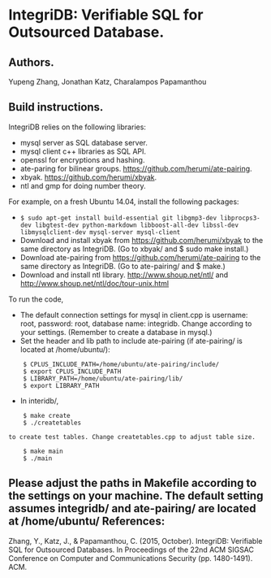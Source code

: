 IntegriDB: Verifiable SQL for Outsourced Database.
====================================================
Authors.
----------------------------------------------------
Yupeng Zhang, Jonathan Katz, Charalampos Papamanthou

Build instructions.
----------------------------------------------------
IntegriDB relies on the following libraries:
- mysql server as SQL database server.
- mysql client c++ libraries as SQL API.
- openssl for encryptions and hashing.
- ate-paring for bilinear groups. https://github.com/herumi/ate-pairing.
- xbyak. https://github.com/herumi/xbyak.
- ntl and gmp for doing number theory.

For example, on a fresh Ubuntu 14.04, install the following packages:
- ```$ sudo apt-get install build-essential git libgmp3-dev libprocps3-dev libgtest-dev python-markdown libboost-all-dev libssl-dev libmysqlclient-dev mysql-server mysql-client```
- Download and install xbyak from https://github.com/herumi/xbyak to the same directory as IntegriDB. (Go to xbyak/ and $ sudo make install.)
- Download ate-pairing from https://github.com/herumi/ate-pairing to the same directory as IntegriDB. (Go to ate-pairing/ and $ make.)
- Download and install ntl library. http://www.shoup.net/ntl/ and http://www.shoup.net/ntl/doc/tour-unix.html

To run the code,
- The default connection settings for mysql in client.cpp is username: root, password: root, database name: integridb. Change according to your settings. (Remember to create a database in mysql.)
- Set the header and lib path to include ate-pairing (if ate-pairing/ is located at /home/ubuntu/): 
```
    $ CPLUS_INCLUDE_PATH=/home/ubuntu/ate-pairing/include/ 
    $ export CPLUS_INCLUDE_PATH
    $ LIBRARY_PATH=/home/ubuntu/ate-pairing/lib/
    $ export LIBRARY_PATH
```
- In interidb/, 
``` 
    $ make create
    $ ./createtables
```
    to create test tables. Change createtables.cpp to adjust table size.
```
    $ make main 
    $ ./main
```

Please adjust the paths in Makefile according to the settings on your machine. The default setting assumes integridb/ and ate-pairing/ are located at /home/ubuntu/
References:
---------------------------------------------------
Zhang, Y., Katz, J., & Papamanthou, C. (2015, October). IntegriDB: Verifiable SQL for Outsourced Databases. In Proceedings of the 22nd ACM SIGSAC Conference on Computer and Communications Security (pp. 1480-1491). ACM.
